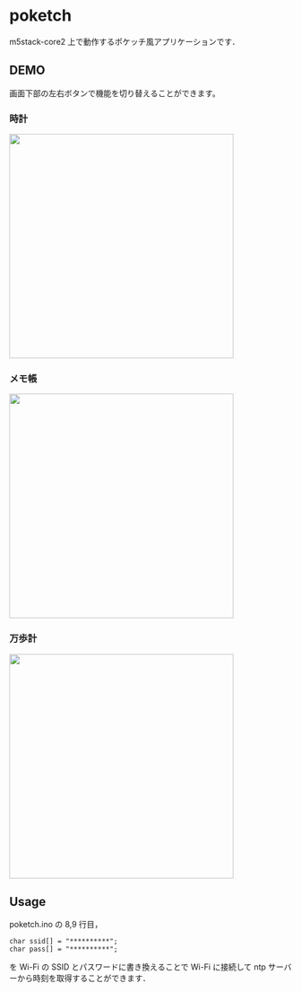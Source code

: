 # poketch

m5stack-core2 上で動作するポケッチ風アプリケーションです．

## DEMO

画面下部の左右ボタンで機能を切り替えることができます。

### 時計

<img src="https://user-images.githubusercontent.com/66683209/113024452-b8330880-91c1-11eb-8f96-e7d941afe026.png" width="400px">

### メモ帳

<img src="https://user-images.githubusercontent.com/66683209/113024840-2e376f80-91c2-11eb-95af-bab39496beea.png" width="400px">

### 万歩計

<img src="https://user-images.githubusercontent.com/66683209/113025052-6f2f8400-91c2-11eb-8ee0-37d0c3ca7a21.png" width="400px">

## Usage

poketch.ino の 8,9 行目，

```
char ssid[] = "**********";
char pass[] = "**********";
```

を Wi-Fi の SSID とパスワードに書き換えることで Wi-Fi に接続して ntp サーバーから時刻を取得することができます．
